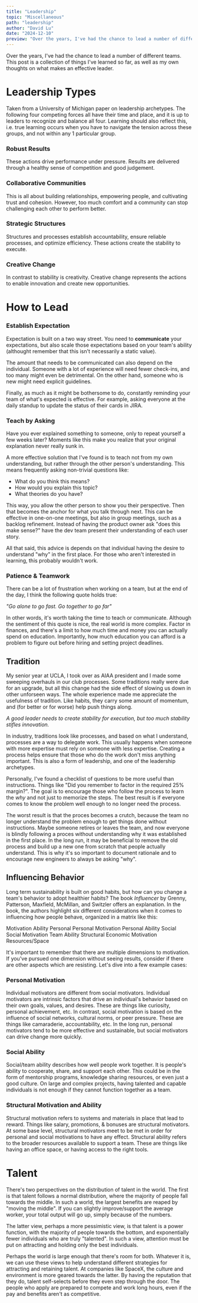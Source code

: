 ```yaml
---
title: "Leadership"
topic: "Miscellaneous"
path: "leadership"
author: "David Lu"
date: "2024-12-10"
preview: "Over the years, I've had the chance to lead a number of different teams. This post is a collection of things I've learned so far, as well as my own thoughts on what makes an effective leader."
---
```


Over the years, I've had the chance to lead a number of different teams. This post is a collection of things I've learned so far, as well as my own thoughts on what makes an effective leader. 


# Leadership Types

<v-divider></v-divider>

Taken from a University of Michigan paper on leadership archetypes. The following four competing forces all have their time and place, and it is up to leaders to recognize and balance all four. Learning should also reflect this, i.e. true learning occurs when you have to navigate the tension across these groups, and not within any 1 particular group. 

### Robust Results
These actions drive performance under pressure. Results are delivered through a healthy sense of competition and good judgement.

### Collaborative Communities
This is all about building relationships, empowering people, and cultivating trust and cohesion.  However, too much comfort and a community can stop challenging each other to perform better. 

### Strategic Structures
Structures and processes establish accountability, ensure reliable processes, and optimize efficiency. These actions create the stability to execute. 

### Creative Change
In contrast to stability is creativity. Creative change represents the actions to enable innovation and create new opportunities.


# How to Lead

<v-divider></v-divider>

### Establish Expectation

Expectation is built on a two way street. You need to **communicate** your expectations, but also scale those expectations based on your team's ability (althought remember that this isn't necessarily a static value). 

The amount that needs to be communicated can also depend on the individual. Someone with a lot of experience will need fewer check-ins, and too many might even be detrimental. On the other hand, someone who is new might need explicit guidelines. 

Finally, as much as it might be bothersome to do, constantly reminding your team of what's expected is effective. For example, asking everyone at the daily standup to update the status of their cards in JIRA.  

### Teach by Asking

Have you ever explained something to someone, only to repeat yourself a few weeks later? Moments like this make you realize that your original explanation never really sunk in. 

A more effective solution that I've found is to teach not from my own understanding, but rather through the other person's understanding. This means frequently asking non-trivial questions like:

* What do you think this means?
* How would you explain this topic?
* What theories do you have?

This way, you allow the other person to show you their perspective. Then that becomes the anchor for what you talk through next. This can be effective in one-on-one meetings, but also in group meetings, such as a backlog refinement. Instead of having the product owner ask "does this make sense?" have the dev team present their understanding of each user story. 

All that said, this advice is depends on that individual having the desire to understand "why" in the first place. For those who aren't interested in learning, this probably wouldn't work. 

### Patience & Teamwork

There can be a lot of frustration when working on a team, but at the end of the day, I think the following quote holds true: 

*"Go alone to go fast. Go together to go far"*

In other words, it's worth taking the time to teach or communicate. Although the sentiment of this quote is nice, the real world is more complex. Factor in finances, and there's a limit to how much time and money you can actually spend on education. Importantly, how much education you can afford is a problem to figure out before hiring and setting project deadlines. 


## Tradition

My senior year at UCLA, I took over as AIAA president and I made some sweeping overhauls in our club processes. Some traditions really were due for an upgrade, but all this change had the side effect of slowing us down in other unforseen ways. The whole experience made me appreciate the usefulness of tradition. Like habits, they carry some amount of momentum, and (for better or for worse) help push things along. 

*A good leader needs to create stability for execution, but too much stability stifles innovation.*

In industry, traditions look like processes, and based on what I understand, processes are a way to delegate work. This usually happens when someone with more expertise must rely on someone with less expertise. Creating a process helps ensure that those who do the work don't miss anything important. This is also a form of leadership, and one of the leadership archetypes.

Personally, I've found a checklist of questions to be more useful than instructions. Things like "Did you remember to factor in the required 25% margin?". The goal is to encourage those who follow the process to learn the *why* and not just to memorize the steps. The best result is if everyone comes to know the problem well enough to no longer need the process. 

The worst result is that the proces becomes a crutch, because the team no longer understand the problem enough to get things done without instructions. Maybe someone retires or leaves the team, and now everyone is blindly following a proces without understanding why it was established in the first place. In the long run, it may be beneficial to remove the old process and build up a new one from scratch that people actually understand. This is why it's so important to document rationale and to encourage new engineers to always be asking "why".


## Influencing Behavior

Long term sustainability is built on good habits, but how can you change a team's behavior to adopt healthier habits? The book *Influencer* by Grenny, Patterson, Maxfield, McMillan, and Switzler offers an explanation. In the book, the authors highlight six different considerations when it comes to influencing how people behave, organized in a matrix like this:

<v-card>
    <v-table density="compact">
        <thead>
            <tr>
                <th></th>
                <th>Motivation</th>
                <th>Ability</th>
            </tr>
        </thead>
        <tbody>
            <tr>
                <td>Personal</td>
                <td>Personal Motivation</td>
                <td>Personal Ability</td>
            </tr>
            <tr>
                <td>Social</td>
                <td>Social Motivation</td>
                <td>Team Ability</td>
            </tr>
            <tr>
                <td>Structural</td>
                <td>Economic Motivation</td>
                <td>Resources/Space</td>
            </tr>
        </tbody>
    </v-table>
</v-card>

<v-spacer></v-spacer>

It's important to remember that there are multiple dimensions to motivation. If you've pursued one dimension without seeing results, consider if there are other aspects which are resisting. Let's dive into a few example cases:

### Personal Motivation

Individual motivators are different from social motivators. Individual motivators are intrinsic factors that drive an individual's behavior based on their own goals, values, and desires. These are things like curiosity, personal achievement, etc. In contrast, social motivation is based on the influence of social networks, cultural norms, or peer pressure. These are things like camaraderie, accountability, etc. In the long run, personal motivators tend to be more effective and sustainable, but social motivators can drive change more quickly. 


### Social Ability

Social/team ability describes how well people work together. It is people's ability to cooperate, share, and support each other. This could be in the form of mentorship programs, knowledge sharing resources, or even just a good culture. On large and complex projects, having talented and capable individuals is not enough if they cannot function together as a team. 


### Structural Motivation and Ability

Structural motivation refers to systems and materials in place that lead to reward. Things like salary, promotions, & bonuses are structural motivators. At some base level, structural motivators meet to be met in order for personal and social motivations to have any effect. Structural ability refers to the broader resources available to support a team. These are things like having an office space, or having access to the right tools. 


# Talent

<v-divider></v-divider>

There's two perspectives on the distribution of talent in the world. The first is that talent follows a normal distribution, where the majority of people fall towards the middle. In such a world, the largest benefits are reaped by "moving the middle". If you can slightly improve/support the average worker, your total output will go up, simply because of the numbers. 

The latter view, perhaps a more pessimistic view, is that talent is a power function, with the majority of people towards the bottom, and exponentially fewer individuals who are truly "talented". In such a view, attention must be put on attracting and holding only the best individuals. 

Perhaps the world is large enough that there's room for both. Whatever it is, we can use these views to help understand different strategies for attracting and retaining talent. At companies like SpaceX, the culture and environment is more geared towards the latter. By having the reputation that they do, talent self-selects before they even step through the door. The people who apply are prepared to compete and work long hours, even if the pay and benefits aren't as competitive. 




